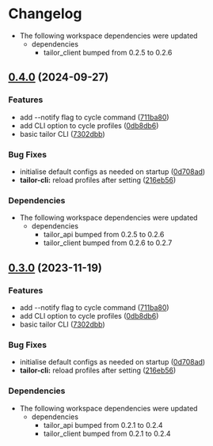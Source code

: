 # Changelog

* The following workspace dependencies were updated
  * dependencies
    * tailor_client bumped from 0.2.5 to 0.2.6

## [0.4.0](https://github.com/mrcjkb/tuxedo-rs/compare/tailor-v0.3.1...tailor-v0.4.0) (2024-09-27)


### Features

* add --notify flag to cycle command ([711ba80](https://github.com/mrcjkb/tuxedo-rs/commit/711ba80867633f94e0657212c328eb743e8cea61))
* add CLI option to cycle profiles ([0db8db6](https://github.com/mrcjkb/tuxedo-rs/commit/0db8db6f96f803cee1c618265f4dbeb7d78ff797))
* basic tailor CLI ([7302dbb](https://github.com/mrcjkb/tuxedo-rs/commit/7302dbbcd7f3ed2ad879318531223645122c3178))


### Bug Fixes

* initialise default configs as needed on startup ([0d708ad](https://github.com/mrcjkb/tuxedo-rs/commit/0d708adab1275e07868a3821fe4e27c84bf65ae5))
* **tailor-cli:** reload profiles after setting ([216eb56](https://github.com/mrcjkb/tuxedo-rs/commit/216eb569d6152781a18b18325ef45d3d64423a06))


### Dependencies

* The following workspace dependencies were updated
  * dependencies
    * tailor_api bumped from 0.2.5 to 0.2.6
    * tailor_client bumped from 0.2.6 to 0.2.7

## [0.3.0](https://github.com/AaronErhardt/tuxedo-rs/compare/tailor-v0.2.3...tailor-v0.3.0) (2023-11-19)


### Features

* add --notify flag to cycle command ([711ba80](https://github.com/AaronErhardt/tuxedo-rs/commit/711ba80867633f94e0657212c328eb743e8cea61))
* add CLI option to cycle profiles ([0db8db6](https://github.com/AaronErhardt/tuxedo-rs/commit/0db8db6f96f803cee1c618265f4dbeb7d78ff797))
* basic tailor CLI ([7302dbb](https://github.com/AaronErhardt/tuxedo-rs/commit/7302dbbcd7f3ed2ad879318531223645122c3178))


### Bug Fixes

* initialise default configs as needed on startup ([0d708ad](https://github.com/AaronErhardt/tuxedo-rs/commit/0d708adab1275e07868a3821fe4e27c84bf65ae5))
* **tailor-cli:** reload profiles after setting ([216eb56](https://github.com/AaronErhardt/tuxedo-rs/commit/216eb569d6152781a18b18325ef45d3d64423a06))


### Dependencies

* The following workspace dependencies were updated
  * dependencies
    * tailor_api bumped from 0.2.1 to 0.2.4
    * tailor_client bumped from 0.2.1 to 0.2.4
